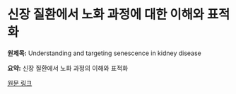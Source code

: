 # 신장 질환에서 노화 과정에 대한 이해와 표적화

**원제목:** Understanding and targeting senescence in kidney disease

**요약:** 신장 질환에서 노화 과정의 이해와 표적화

[원문 링크](https://scholar.google.com/scholar_url?url=https://academic.oup.com/ckj/advance-article-pdf/doi/10.1093/ckj/sfaf190/63692966/sfaf190.pdf&hl=ko&sa=X&d=6747677911847665116&ei=Dc1xaNrwENe5ieoP872Y6Qs&scisig=AAZF9b9MPVhNob0izm3Gyxpyv7E8&oi=scholaralrt&hist=BNQUaiIAAAAJ:4194664020395684445:AAZF9b_TzIPymSVgtfY0-wQeg1SL&html=&pos=0&folt=kw-top)
